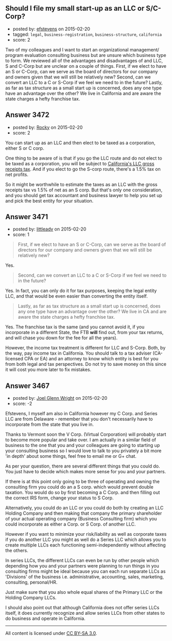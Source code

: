 ## Should I file my small start-up as an LLC or S/C-Corp?

- posted by: [efstevens](https://stackexchange.com/users/5817943/efstevens) on 2015-02-20
- tagged: `legal`, `business-registration`, `business-structure`, `california`
- score: 2

Two of my colleagues and I want to start an organizational management/ program evaluation consulting business but are unsure which business type to form. We reviewed all of the advantages and disadvantages of and LLC, S and C-Corp but are unclear on a couple of things. First, if we elect to have an S or C-Corp, can we serve as the board of directors for our company and owners given that we will still be relatively new? Second, can we convert an LLC to a C or S-Corp if we feel we need to in the future? Lastly, as far as tax structure as a small start up is concerned, does any one type have an advantage over the other? We live in California and are aware the state charges a hefty franchise tax.


## Answer 3472

- posted by: [Rocky](https://stackexchange.com/users/4448541/rocky) on 2015-02-20
- score: 2

<p>You can start up as an LLC and then elect to be taxed as a corporation, either S or C corp. </p>

<p>One thing to be aware of is that if you go the LLC route and do not elect to be taxed as a corporation, you will be subject to <a href="http://www.sandiegobusinesslawyerblog.com/2013/05/californias-gross-receipts-tax.html" rel="nofollow">California's LLC gross receipts tax</a>. And if you elect to go the S-corp route, there's a 1.5% tax on net profits.</p>

<p>So it might be worthwhile to estimate the taxes as an LLC with the gross receipts tax vs 1.5% of net as an S corp. But that's only one consideration, and you should get tax accountant and business lawyer to help you set up and pick the best entity for your situation.</p>



## Answer 3471

- posted by: [littleadv](https://stackexchange.com/users/307221/littleadv) on 2015-02-20
- score: 1

> First, if we elect to have an S or C-Corp, can we serve as the board
> of directors for our company and owners given that we will still be
> relatively new?

Yes.

> Second, can we convert an LLC to a C or S-Corp if we feel we need to
> in the future?

Yes. In fact, you can only do it for tax purposes, keeping the legal entity LLC, and that would be even easier than converting the entity itself.

> Lastly, as far as tax structure as a small start up is concerned, does
> any one type have an advantage over the other? We live in CA and are
> aware the state charges a hefty franchise tax.

Yes. The franchise tax is the same (and you cannot avoid it, if you incorporate in a different State, the FTB **will** find out, from your tax returns, and will chase you down for the fee for all the years).

However, the income tax treatment is different for LLC and S-Corp. Both, by the way, pay income tax in California. You should talk to a tax adviser (CA-licensed CPA or EA) and an attorney to know which entity is best for you from both legal and tax perspectives. Do not try to save money on this since it will cost you more later to fix mistakes.




## Answer 3467

- posted by: [Joel Glenn Wright](https://stackexchange.com/users/5063331/joel-glenn-wright) on 2015-02-20
- score: -2

Efstevens, I myself am also in California however my C Corp. and Series LLC are from Delaware - remember that you don't necessarily have to incorporate from the state that you live in. 

Thanks to Vermont soon the V Corp. (Virtual Corporation) will probably start to become more popular and take over. I am actually in a similar field of business to the one that you and your colleagues are going to starting up your consulting business so I would love to talk to you privately a bit more 'in depth' about some things, feel free to email me or G+ chat.

 As per your question, there are several different things that you could do. You just have to decide which makes more sense for you and your partners.

 If there is at this point only going to be three of operating and owning the consulting firm you could do an a S corp. which would prevent double taxation. You would do so by first becoming a C Corp. and then filling out the  correct IRS form, change your status to S Corp. 

Alternatively, you could do an LLC or you could do both by creating an LLC Holding Company and then making that company the primary shareholder of your actual operating company (Business Consulting firm) which you could incorporate as either a Corp. or S Corp. of another LLC. 

However if you want to minimize your risk/liability as well as corporate taxes if you do another LLC you might as well do a Series LLC which allows you to create multiple LLCs each functioning semi-independently without affecting the others. 

In series LLCs, the different LLCs can even be run by other people which depending how you and your partners were planning to run things in you consulting firms might be ideal because you can each run separate LLCs as 'Divisions' of the business i.e. administrative, accounting, sales, marketing, consulting, personal/HR. 

Just make sure that you also whole equal shares of the Primary LLC or the Holding Company LLCs. 

I should also point out that although California does not offer series  LLCs itself, it does currently recognize and allow series LLCs from other states to do business and operate in California.




---

All content is licensed under [CC BY-SA 3.0](https://creativecommons.org/licenses/by-sa/3.0/).
